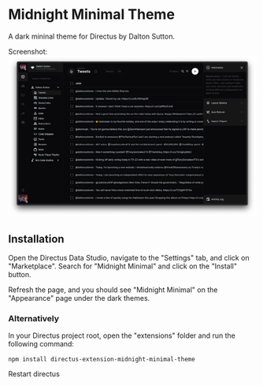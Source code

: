# Midnight Minimal Theme
A dark mininal theme for Directus by Dalton Sutton.

Screenshot:
![screenshot](https://raw.githubusercontent.com/daltonsutton/directus-extension-midnight-minimal-theme/main/screenshots/theme.png)

## Installation

Open the Directus Data Studio, navigate to the "Settings" tab, and click on "Marketplace". Search for "Midnight Minimal" and click on the "Install" button.

Refresh the page, and you should see "Midnight Minimal" on the "Appearance" page under the dark themes.

### Alternatively

In your Directus project root, open the "extensions" folder and run the following command:

```
npm install directus-extension-midnight-minimal-theme
```

Restart directus